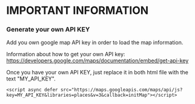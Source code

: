 # IMPORTANT INFORMATION

### Generate your own API KEY

Add you own google map API key in order to load the map information.

Information about how to get your own API key:
<https://developers.google.com/maps/documentation/embed/get-api-key>

Once you have your own API KEY, just replace it in both html file with the text "MY_API_KEY".

`<script async defer src="https://maps.googleapis.com/maps/api/js?key=MY_API_KEY&libraries=places&v=3&callback=initMap"></script>`



